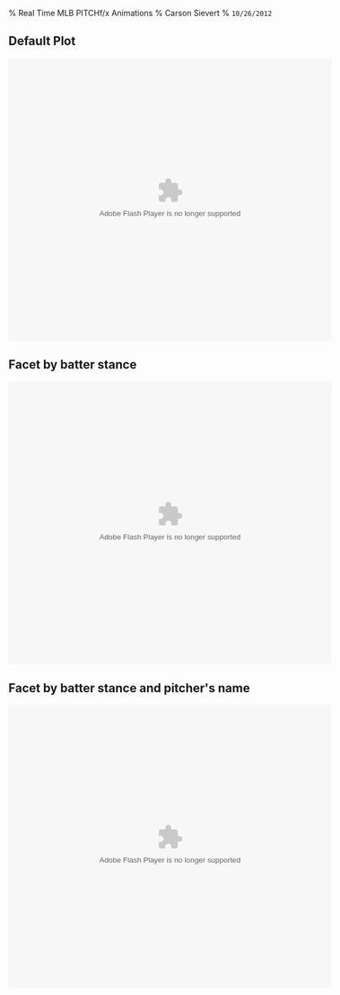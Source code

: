 % Real Time MLB PITCHf/x Animations
% Carson Sievert
% `10/26/2012`







## Default Plot

<div align = "center">
 <embed width="576" height="504" name="plugin" src="figure/animate1.swf" type="application/x-shockwave-flash"> 
</div>


## Facet by batter stance

<div align = "center">
 <embed width="576" height="504" name="plugin" src="figure/animate2.swf" type="application/x-shockwave-flash"> 
</div>


## Facet by batter stance and pitcher's name

<div align = "center">
 <embed width="576" height="504" name="plugin" src="figure/animate3.swf" type="application/x-shockwave-flash"> 
</div>

